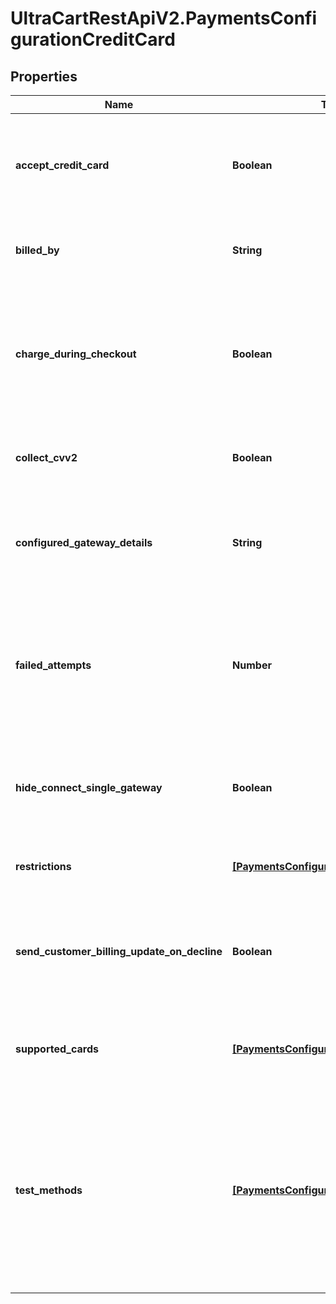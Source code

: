 # UltraCartRestApiV2.PaymentsConfigurationCreditCard

## Properties
Name | Type | Description | Notes
------------ | ------------- | ------------- | -------------
**accept_credit_card** | **Boolean** | Master flag indicating whether this merchant accepts credit card payments | [optional] 
**billed_by** | **String** | Description that appears on customer statements | [optional] 
**charge_during_checkout** | **Boolean** | If false, order will be accepted and placed into Accounts Receivable without charging card first | [optional] 
**collect_cvv2** | **Boolean** | UltraCart will require customer to enter cvv if this is true | [optional] 
**configured_gateway_details** | **String** | Human readable description of the credit card gateway currently configured | [optional] 
**failed_attempts** | **Number** | The number of failed attempts before the order is placed into Accounts Receivable for manual intervention | [optional] 
**hide_connect_single_gateway** | **Boolean** | This internal flag aids the UI in determining which buttons to show. | [optional] 
**restrictions** | [**[PaymentsConfigurationRestrictions]**](PaymentsConfigurationRestrictions.md) | Restrictions for this payment method | [optional] 
**send_customer_billing_update_on_decline** | **Boolean** | UltraCart will send customers emails to update their credit card if the card is declined | [optional] 
**supported_cards** | [**[PaymentsConfigurationCreditCardType]**](PaymentsConfigurationCreditCardType.md) | A list of credit cards the merchant wishes to accept. | [optional] 
**test_methods** | [**[PaymentsConfigurationTestMethod]**](PaymentsConfigurationTestMethod.md) | An array of test methods for placing test orders.  The cards defined here may be real or fake, but any order placed with them will be marked as Test orders | [optional] 


